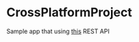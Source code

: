 # CrossPlatformProject

Sample app that using <a href="https://github.com/slade9220/RestFullApi">this</a> REST API
